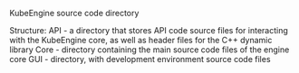 KubeEngine source code directory

Structure:
API - a directory that stores API code source files for interacting with the KubeEngine core, as well as header files for the C++ dynamic library
Core - directory containing the main source code files of the engine core
GUI - directory, with development environment source code files
